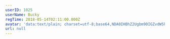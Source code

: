 ```yaml
---
userID: 1025
userName: Bucky
regTime: 2018-05-14T02:11:00.000Z
avatar: 'data:text/plain; charset=utf-8;base64,NDA0IHBhZ2Ugbm90IGZvdW5kCg=='
url: null
---
```



